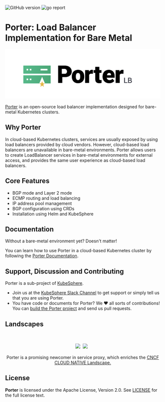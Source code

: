 ![GitHub version](https://img.shields.io/badge/version-v0.0.1-brightgreen.svg?logo=appveyor&longCache=true&style=flat)
![go report](https://goreportcard.com/badge/github.com/kubesphere/porter)

# Porter: Load Balancer Implementation for Bare Metal

![logo](doc/img/porter-logo.png)

[Porter](https://porter.kubesphere.io/) is an open-source load balancer implementation designed for bare-metal Kubernetes clusters.

## Why Porter

In cloud-based Kubernetes clusters, services are usually exposed by using load balancers provided by cloud vendors. However, cloud-based load balancers are unavailable in bare-metal environments. Porter allows users to create LoadBalancer services in bare-metal environments for external access, and provides the same user experience as cloud-based load balancers.

## Core Features

- BGP mode and Layer 2 mode
- ECMP routing and load balancing
- IP address pool management
- BGP configuration using CRDs
- Installation using Helm and KubeSphere

## Documentation

Without a bare-metal environment yet? Doesn't matter!

You can learn how to use Porter in a cloud-based Kubernetes cluster by following the [Porter Documentation](./doc/index.md).

## Support, Discussion and Contributing

Porter is a sub-project of [KubeSphere](https://github.com/kubesphere/kubesphere).

* Join us at the [KubeSphere Slack Channel](https://kubesphere.slack.com/join/shared_invite/enQtNTE3MDIxNzUxNzQ0LTZkNTdkYWNiYTVkMTM5ZThhODY1MjAyZmVlYWEwZmQ3ODQ1NmM1MGVkNWEzZTRhNzk0MzM5MmY4NDc3ZWVhMjE#/) to get support or simply tell us that you are using Porter.
* You have code or documents for Porter? We ❤️ all sorts of contributions! You can [build the Porter project](/doc/how-to-build.md) and send us pull requests.

## Landscapes

<p align="center">
<br/><br/>
<img src="https://landscape.cncf.io/images/left-logo.svg" width="150"/>&nbsp;&nbsp;<img src="https://landscape.cncf.io/images/right-logo.svg" width="200"/>&nbsp;&nbsp;
<br/><br/>
Porter is a promising newcomer in service proxy, which enriches the <a href="https://landscape.cncf.io/landscape=observability-and-analysis&license=apache-license-2-0">CNCF CLOUD NATIVE Landscape.
</a>
</p>

## License

**Porter** is licensed under the Apache License, Version 2.0. See [LICENSE](./LICENSE) for the full license text.